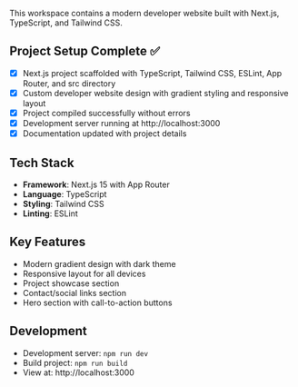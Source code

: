 This workspace contains a modern developer website built with Next.js, TypeScript, and Tailwind CSS.

## Project Setup Complete ✅

- [x] Next.js project scaffolded with TypeScript, Tailwind CSS, ESLint, App Router, and src directory
- [x] Custom developer website design with gradient styling and responsive layout  
- [x] Project compiled successfully without errors
- [x] Development server running at http://localhost:3000
- [x] Documentation updated with project details

## Tech Stack
- **Framework**: Next.js 15 with App Router
- **Language**: TypeScript  
- **Styling**: Tailwind CSS
- **Linting**: ESLint

## Key Features
- Modern gradient design with dark theme
- Responsive layout for all devices
- Project showcase section
- Contact/social links section
- Hero section with call-to-action buttons

## Development
- Development server: `npm run dev`
- Build project: `npm run build`
- View at: http://localhost:3000